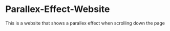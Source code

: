 # Parallex-Effect-Website

This is a website that shows a parallex effect when scrolling down the page
